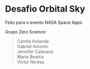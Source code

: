 # Desafio Orbital Sky
Feito para o evento NASA Space Apps

Grupo Zero Science:
>Camila Holanda\
Gabriel Amorim\
Jennifer Calazans\
Maria Beatriz\
Victor Nicéas
